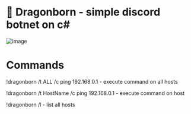 # 🐲 Dragonborn - simple discord botnet on c#
![image](https://user-images.githubusercontent.com/74207477/119260392-42548780-bbdb-11eb-9067-6bb9f1634dd4.png)

# Commands
!dragonborn /t ALL /c ping 192.168.0.1 - execute command on all hosts

!dragonborn /t HostName /c ping 192.168.0.1 - execute command on host

!dragonborn /l - list all hosts
